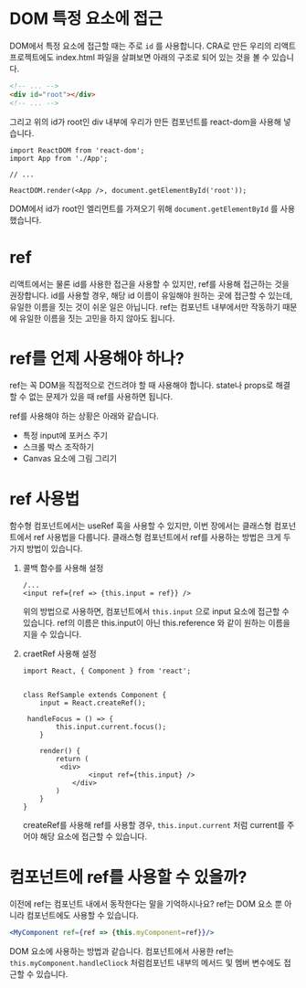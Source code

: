 # DOM 특정 요소에 접근

DOM에서 특정 요소에 접근할 때는 주로 `id` 를 사용합니다. CRA로 만든 우리의 리액트 프로젝트에도 index.html 파일을 살펴보면 아래의 구조로 되어 있는 것을 볼 수 있습니다. 

```html
<!-- ... -->
<div id="root"></div>
<!-- ... -->
```

그리고 위의 id가 root인 div 내부에 우리가 만든 컴포넌트를 react-dom을 사용해 넣습니다.

```react
import ReactDOM from 'react-dom';
import App from './App';

// ...

ReactDOM.render(<App />, document.getElementById('root'));
```

DOM에서 id가 root인 엘리먼트를 가져오기 위해 `document.getElementById` 를 사용했습니다.



# ref

리액트에서는 물론 id를 사용한 접근을 사용할 수 있지만, ref를 사용해 접근하는 것을 권장합니다. id를 사용할 경우, 해당 id 이름이 유일해야 원하는 곳에 접근할 수 있는데, 유일한 이름을 짓는 것이 쉬운 일은 아닙니다. ref는 컴포넌트 내부에서만 작동하기 때문에 유일한 이름을 짓는 고민을 하지 않아도 됩니다.



# ref를 언제 사용해야 하나?

ref는 꼭 DOM을 직접적으로 건드려야 할 때 사용해야 합니다. state나 props로 해결할 수 없는 문제가 있을 때 ref를 사용하면 됩니다.

ref를 사용해야 하는 상황은 아래와 같습니다.

* 특정 input에 포커스 주기
* 스크롤 박스 조작하기
* Canvas 요소에 그림 그리기



# ref 사용법

함수형 컴포넌트에서는 useRef 훅을 사용할 수 있지만, 이번 장에서는 클래스형 컴포넌트에서 ref 사용법을 다룹니다. 클래스형 컴포넌트에서 ref를 사용하는 방법은 크게 두 가지 방법이 있습니다.

1. 콜백 함수를 사용해 설정

   ```react
   /...
   <input ref={ref => {this.input = ref}} />
   ```

   위의 방법으로 사용하면, 컴포넌트에서 `this.input` 으로 input 요소에 접근할 수 있습니다. ref의 이름은 this.input이 아닌 this.reference 와 같이 원하는 이름을 지을 수 있습니다.

2. craetRef 사용해 설정

   ```react
   import React, { Component } from 'react';
   
   
   class RefSample extends Component {
       input = React.createRef();
   
   	handleFocus = () => {
           this.input.current.focus();
       }
       
       render() {
           return (
           	<div>
                   <input ref={this.input} />
               </div>
           )
       }
   }
   ```

   createRef를 사용해 ref를 사용할 경우, `this.input.current` 처럼 current를 주어야 해당 요소에 접근할 수 있습니다.



# 컴포넌트에 ref를 사용할 수 있을까?

이전에 ref는 컴포넌트 내에서 동작한다는 말을 기억하시나요? ref는 DOM 요소 뿐 아니라 컴포넌트에도 사용할 수 있습니다.

```jsx
<MyComponent ref={ref => {this.myComponent=ref}}/>
```

DOM 요소에 사용하는 방법과 같습니다. 컴포넌트에서 사용한 ref는  `this.myComponent.handleCliock` 처럼컴포넌트 내부의 메서드 및 멤버 변수에도 접근할 수 있습니다. 

